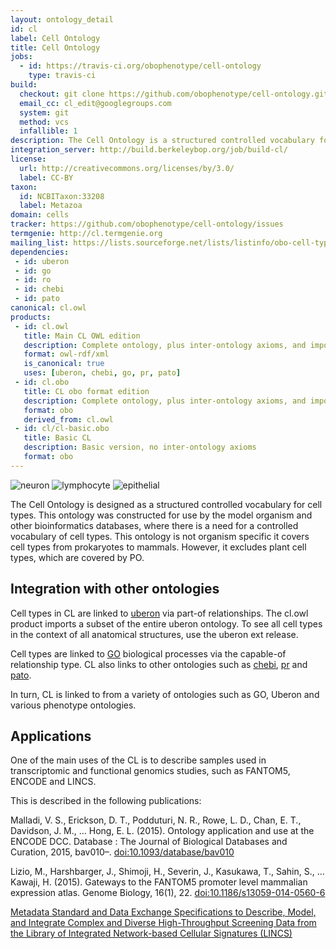 ```yaml
---
layout: ontology_detail
id: cl
label: Cell Ontology
title: Cell Ontology
jobs:
  - id: https://travis-ci.org/obophenotype/cell-ontology
    type: travis-ci
build:
  checkout: git clone https://github.com/obophenotype/cell-ontology.git
  email_cc: cl_edit@googlegroups.com
  system: git
  method: vcs
  infallible: 1
description: The Cell Ontology is a structured controlled vocabulary for cell types in animals.
integration_server: http://build.berkeleybop.org/job/build-cl/
license:
  url: http://creativecommons.org/licenses/by/3.0/
  label: CC-BY
taxon:
  id: NCBITaxon:33208
  label: Metazoa
domain: cells
tracker: https://github.com/obophenotype/cell-ontology/issues
termgenie: http://cl.termgenie.org
mailing_list: https://lists.sourceforge.net/lists/listinfo/obo-cell-type
dependencies:
 - id: uberon
 - id: go
 - id: ro
 - id: chebi
 - id: pato
canonical: cl.owl
products:
 - id: cl.owl
   title: Main CL OWL edition
   description: Complete ontology, plus inter-ontology axioms, and imports modules
   format: owl-rdf/xml
   is_canonical: true
   uses: [uberon, chebi, go, pr, pato]
 - id: cl.obo
   title: CL obo format edition
   description: Complete ontology, plus inter-ontology axioms, and imports modules merged in
   format: obo
   derived_from: cl.owl
 - id: cl/cl-basic.obo
   title: Basic CL
   description: Basic version, no inter-ontology axioms
   format: obo
---
```


![neuron](https://upload.wikimedia.org/wikipedia/commons/thumb/b/be/Derived_Neuron_schema_with_no_labels.svg/320px-Derived_Neuron_schema_with_no_labels.svg.png)
![lymphocyte](https://upload.wikimedia.org/wikipedia/commons/thumb/6/63/Blausen_0625_Lymphocyte_T_cell.png/128px-Blausen_0625_Lymphocyte_T_cell.png)
![epithelial](https://upload.wikimedia.org/wikipedia/commons/5/5d/Epithelial_shedding.png)

The Cell Ontology is designed as a structured controlled vocabulary for cell types. This ontology was constructed for use by the model organism and other bioinformatics databases, where there is a need for a controlled vocabulary of cell types. This ontology is not organism specific it covers cell types from prokaryotes to mammals. However, it excludes plant cell types, which are covered by PO.

## Integration with other ontologies

Cell types in CL are linked to [uberon](uberon.html) via part-of
relationships. The cl.owl product imports a subset of the entire
uberon ontology. To see all cell types in the context of all
anatomical structures, use the uberon ext release.

Cell types are linked to [GO](go.html) biological processes via the
capable-of relationship type. CL also links to other ontologies such
as [chebi](chebi.html), [pr](pr.html) and [pato](pato.html).

In turn, CL is linked to from a variety of ontologies such as GO,
Uberon and various phenotype ontologies.

## Applications

One of the main uses of the CL is to describe samples used in
transcriptomic and functional genomics studies, such as FANTOM5,
ENCODE and LINCS.

This is described in the following publications:

Malladi, V. S., Erickson, D. T., Podduturi, N. R., Rowe, L. D., Chan,
E. T., Davidson, J. M., … Hong, E. L. (2015). Ontology application and
use at the ENCODE DCC. Database : The Journal of Biological Databases
and Curation, 2015, bav010–. [doi:10.1093/database/bav010](http://dx.doi.org/doi:10.1093/database/bav010)

Lizio, M., Harshbarger, J., Shimoji, H., Severin, J., Kasukawa, T.,
Sahin, S., … Kawaji, H. (2015). Gateways to the FANTOM5 promoter level
mammalian expression atlas. Genome Biology, 16(1),
22. [doi:10.1186/s13059-014-0560-6](http://dx.doi.org/doi:10.1186/s13059-014-0560-6)

[Metadata Standard and Data Exchange Specifications
to Describe, Model, and Integrate Complex and Diverse High-Throughput
Screening Data from the Library of Integrated Network-based Cellular
Signatures
(LINCS)](http://jbx.sagepub.com/content/early/2014/02/11/1087057114522514.full)


